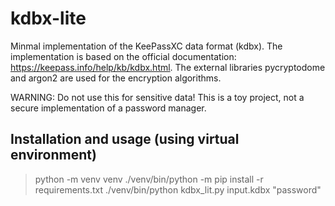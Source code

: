 # kdbx-lite
Minmal implementation of the KeePassXC data format (kdbx). The implementation is based on the official documentation: https://keepass.info/help/kb/kdbx.html. The external libraries pycryptodome and argon2 are used for the encryption algorithms.

WARNING: Do not use this for sensitive data! This is a toy project, not a secure implementation of a password manager.


## Installation and usage (using virtual environment)
> python -m venv venv
> ./venv/bin/python -m pip install -r requirements.txt
> ./venv/bin/python kdbx_lit.py input.kdbx "password"
